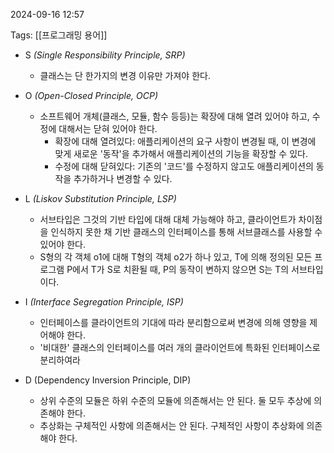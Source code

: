 
2024-09-16 12:57

Tags: [[프로그래밍 용어]]

- S *(Single Responsibility Principle, SRP)*
	- 클래스는 단 한가지의 변경 이유만 가져야 한다.

- O *(Open-Closed Principle, OCP)*
	- 소프트웨어 개체(클래스, 모듈, 함수 등등)는 확장에 대해 열려 있어야 하고, 수정에 대해서는 닫혀 있어야 한다.
		- 확장에 대해 열려있다: 애플리케이션의 요구 사항이 변경될 때, 이 변경에 맞게 새로운 '동작'을 추가해서 애플리케이션의 기능을 확장할 수 있다.
		- 수정에 대해 닫혀있다: 기존의 '코드'를 수정하지 않고도 애플리케이션의 동작을 추가하거나 변경할 수 있다.

- L *(Liskov Substitution Principle, LSP)*
	- 서브타입은 그것의 기반 타입에 대해 대체 가능해야 하고, 클라이언트가 차이점을 인식하지 못한 채 기반 클래스의 인터페이스를 통해 서브클래스를 사용할 수 있어야 한다.
	- S형의 각 객체 o1에 대해 T형의 객체 o2가 하나 있고, T에 의해 정의된 모든 프로그램 P에서 T가 S로 치환될 때, P의 동작이 변하지 않으면 S는 T의 서브타입이다.

- I *(Interface Segregation Principle, ISP)*
	- 인터페이스를 클라이언트의 기대에 따라 분리함으로써 변경에 의해 영향을 제어해야 한다.
	- '비대한' 클래스의 인터페이스를 여러 개의 클라이언트에 특화된 인터페이스로 분리하여라

- D (Dependency Inversion Principle, DIP)
	- 상위 수준의 모듈은 하위 수준의 모듈에 의존해서는 안 된다. 둘 모두 추상에 의존해야 한다.
	- 추상화는 구체적인 사항에 의존해서는 안 된다. 구체적인 사항이 추상화에 의존해야 한다.
